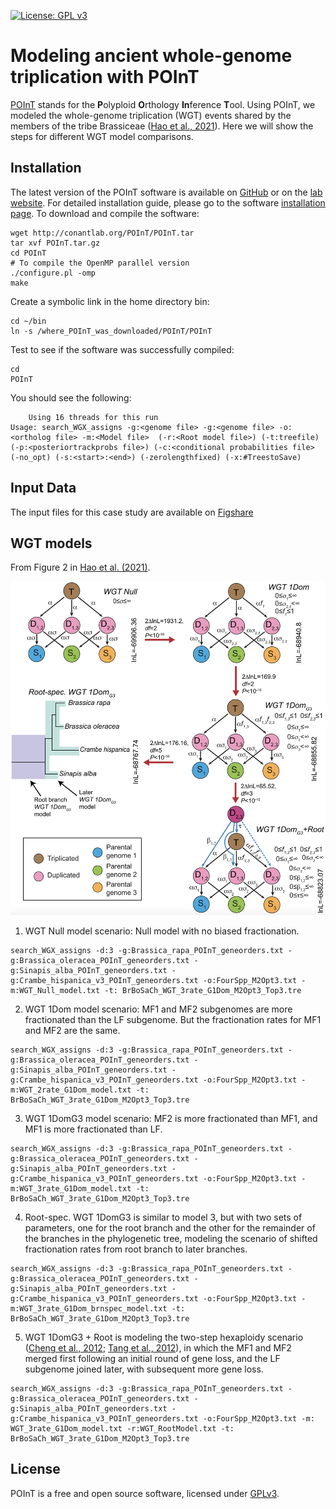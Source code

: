 [![License: GPL v3](https://img.shields.io/badge/License-GPL%20v3-blue.svg)](http://www.gnu.org/licenses/gpl-3.0)

# Modeling ancient whole-genome triplication with POInT

[POInT](https://github.com/gconant0/POInT) stands for the **P**olyploid **O**rthology **In**ference **T**ool. Using POInT, we modeled the whole-genome triplication (WGT) events shared by the members of the tribe Brassiceae ([Hao et al., 2021](https://genome.cshlp.org/content/31/5/799)). Here we will show the steps for different WGT model comparisons.

## Installation

The latest version of the POInT software is available on [GitHub](https://github.com/gconant0/POInT) or on the [lab website](http://conantlab.org/POInT/POInT.html). For detailed installation guide, please go to the software [installation page](http://conantlab.org/POInT/INSTALL). To download and compile the software:
```
wget http://conantlab.org/POInT/POInT.tar
tar xvf POInT.tar.gz
cd POInT
# To compile the OpenMP parallel version
./configure.pl -omp
make
```
Create a symbolic link in the home directory bin:
```
cd ~/bin
ln -s /where_POInT_was_downloaded/POInT/POInT
```
Test to see if the software was successfully compiled:
```
cd
POInT
```
You should see the following:
```
	Using 16 threads for this run
Usage: search_WGX_assigns -g:<genome file> -g:<genome file> -o:<ortholog file> -m:<Model file>  (-r:<Root model file>) (-t:treefile) (-p:<posteriortrackprobs file>) (-c:<conditional probabilities file> (-no_opt) (-s:<start>:<end>) (-zerolengthfixed) (-x:#TreestoSave)
```

## Input Data

The input files for this case study are available on [Figshare](https://doi.org/10.6084/m9.figshare.12277832)



## WGT models
From Figure 2 in [Hao et al. (2021)](https://genome.cshlp.org/content/31/5/799).

![](graphs/WGT_models.png)

1. WGT Null model scenario: Null model with no biased fractionation. 
```
search_WGX_assigns -d:3 -g:Brassica_rapa_POInT_geneorders.txt -g:Brassica_oleracea_POInT_geneorders.txt -g:Sinapis_alba_POInT_geneorders.txt -g:Crambe_hispanica_v3_POInT_geneorders.txt -o:FourSpp_M2Opt3.txt -m:WGT_Null_model.txt -t: BrBoSaCh_WGT_3rate_G1Dom_M2Opt3_Top3.tre
```
2. WGT 1Dom model scenario: MF1 and MF2 subgenomes are more fractionated than the LF subgenome. But the fractionation rates for MF1 and MF2 are the same.
```
search_WGX_assigns -d:3 -g:Brassica_rapa_POInT_geneorders.txt -g:Brassica_oleracea_POInT_geneorders.txt -g:Sinapis_alba_POInT_geneorders.txt -g:Crambe_hispanica_v3_POInT_geneorders.txt -o:FourSpp_M2Opt3.txt -m:WGT_2rate_G1Dom_model.txt -t: BrBoSaCh_WGT_3rate_G1Dom_M2Opt3_Top3.tre
```
3. WGT 1DomG3 model scenario: MF2 is more fractionated than MF1, and MF1 is more fractionated than LF.
```
search_WGX_assigns -d:3 -g:Brassica_rapa_POInT_geneorders.txt -g:Brassica_oleracea_POInT_geneorders.txt -g:Sinapis_alba_POInT_geneorders.txt -g:Crambe_hispanica_v3_POInT_geneorders.txt -o:FourSpp_M2Opt3.txt -m:WGT_3rate_G1Dom_model.txt -t: BrBoSaCh_WGT_3rate_G1Dom_M2Opt3_Top3.tre
```
4. Root-spec. WGT 1DomG3 is similar to model 3, but with two sets of parameters, one for the root branch and the other for the remainder of the branches in the phylogenetic tree, modeling the scenario of shifted fractionation rates from root branch to later branches.
```
search_WGX_assigns -d:3 -g:Brassica_rapa_POInT_geneorders.txt -g:Brassica_oleracea_POInT_geneorders.txt -g:Sinapis_alba_POInT_geneorders.txt -g:Crambe_hispanica_v3_POInT_geneorders.txt -o:FourSpp_M2Opt3.txt -m:WGT_3rate_G1Dom_brnspec_model.txt -t: BrBoSaCh_WGT_3rate_G1Dom_M2Opt3_Top3.tre
```
5. WGT 1DomG3 + Root is modeling the two-step hexaploidy scenario ([Cheng et al., 2012](https://journals.plos.org/plosone/article?id=10.1371/journal.pone.0036442); [Tang et al., 2012](https://academic.oup.com/genetics/article/190/4/1563/6064110)), in which the MF1 and MF2 merged first following an initial round of gene loss, and the LF subgenome joined later, with subsequent more gene loss. 
```
search_WGX_assigns -d:3 -g:Brassica_rapa_POInT_geneorders.txt -g:Brassica_oleracea_POInT_geneorders.txt -g:Sinapis_alba_POInT_geneorders.txt -g:Crambe_hispanica_v3_POInT_geneorders.txt -o:FourSpp_M2Opt3.txt -m: WGT_3rate_G1Dom_model.txt -r:WGT_RootModel.txt -t: BrBoSaCh_WGT_3rate_G1Dom_M2Opt3_Top3.tre
```

## License
POInT is a free and open source software, licensed under [GPLv3](https://github.com/github/choosealicense.com/blob/gh-pages/_licenses/gpl-3.0.txt).
